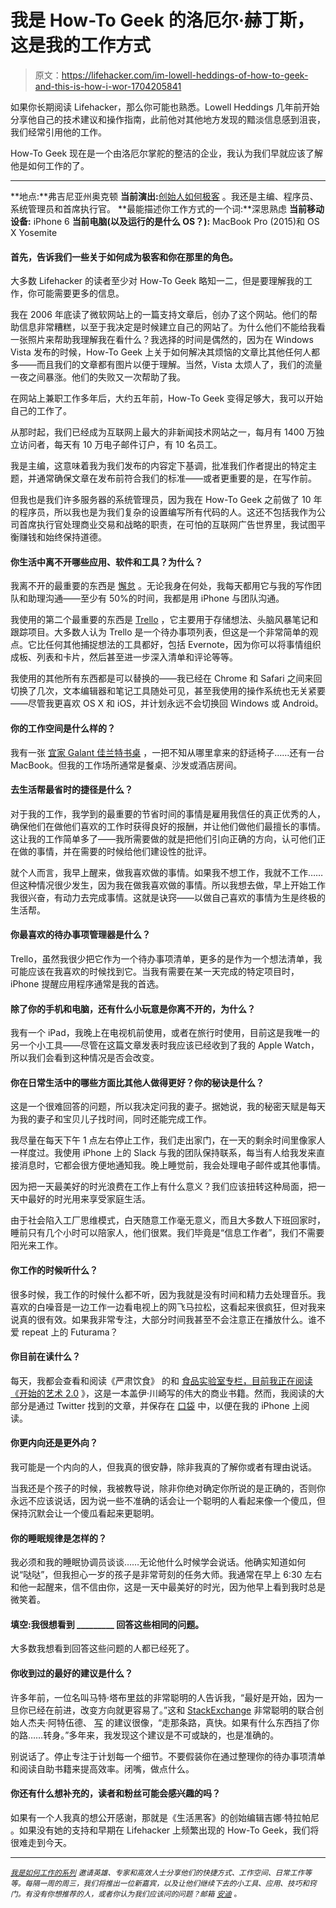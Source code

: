 # 我是 How-To Geek 的洛厄尔·赫丁斯，这是我的工作方式

> 原文：<https://lifehacker.com/im-lowell-heddings-of-how-to-geek-and-this-is-how-i-wor-1704205841>

如果你长期阅读 Lifehacker，那么你可能也熟悉。Lowell Heddings 几年前开始分享他自己的技术建议和操作指南，此前他对其他地方发现的黯淡信息感到沮丧，我们经常引用他的工作。



How-To Geek 现在是一个由洛厄尔掌舵的整洁的企业，我认为我们早就应该了解他是如何工作的了。

* * *

**地点:**弗吉尼亚州奥克顿
**当前演出:**[创始人如何极客](http://www.howtogeek.com/) 。我还是主编、程序员、系统管理员和首席执行官。
**最能描述你工作方式的一个词:**深思熟虑
**当前移动设备:** iPhone 6
**当前电脑(以及运行的是什么 OS？):** MacBook Pro (2015)和 OS X Yosemite

#### 首先，告诉我们一些关于如何成为极客和你在那里的角色。

大多数 Lifehacker 的读者至少对 How-To Geek 略知一二，但是要理解我的工作，你可能需要更多的信息。

我在 2006 年底读了微软网站上的一篇支持文章后，创办了这个网站。他们的帮助信息非常糟糕，以至于我决定是时候建立自己的网站了。为什么他们不能给我看一张照片来帮助我理解我在看什么？我选择的时间是偶然的，因为在 Windows Vista 发布的时候，How-To Geek 上关于如何解决其烦恼的文章比其他任何人都多——而且我们的文章都有图片以便于理解。当然，Vista 太烦人了，我们的流量一夜之间暴涨。他们的失败又一次帮助了我。

在网站上兼职工作多年后，大约五年前，How-To Geek 变得足够大，我可以开始自己的工作了。

从那时起，我们已经成为互联网上最大的非新闻技术网站之一，每月有 1400 万独立访问者，每天有 10 万电子邮件订户，有 10 名员工。

我是主编，这意味着我为我们发布的内容定下基调，批准我们作者提出的特定主题，并通常确保文章在发布前符合我们的标准——或者更重要的是，在写作前。

但我也是我们许多服务器的系统管理员，因为我在 How-To Geek 之前做了 10 年的程序员，所以我也是为我们复杂的设置编写所有代码的人。这还不包括我作为公司首席执行官处理商业交易和战略的职责，在可怕的互联网广告世界里，我试图平衡赚钱和始终保持道德。

#### 你生活中离不开哪些应用、软件和工具？为什么？

我离不开的最重要的东西是 [懈怠](https://slack.com/) 。无论我身在何处，我每天都用它与我的写作团队和助理沟通——至少有 50%的时间，我都是用 iPhone 与团队沟通。

我使用的第二个最重要的东西是 [Trello](https://trello.com/) ，它主要用于存储想法、头脑风暴笔记和跟踪项目。大多数人认为 Trello 是一个待办事项列表，但这是一个非常简单的观点。它比任何其他捕捉想法的工具都好，包括 Evernote，因为你可以将事情组织成板、列表和卡片，然后甚至进一步深入清单和评论等等。

我使用的其他所有东西都是可以替换的——我已经在 Chrome 和 Safari 之间来回切换了几次，文本编辑器和笔记工具随处可见，甚至我使用的操作系统也无关紧要——尽管我更喜欢 OS X 和 iOS，并计划永远不会切换回 Windows 或 Android。

#### 你的工作空间是什么样的？

我有一张 [宜家 Galant 佳兰特书桌](http://www.ikea.com/us/en/catalog/products/S59860229/) ，一把不知从哪里拿来的舒适椅子……还有一台 MacBook。但我的工作场所通常是餐桌、沙发或酒店房间。

#### 去生活帮最省时的捷径是什么？

对于我的工作，我学到的最重要的节省时间的事情是雇用我信任的真正优秀的人，确保他们在做他们喜欢的工作时获得良好的报酬，并让他们做他们最擅长的事情。这让我的工作简单多了——我所需要做的就是把他们引向正确的方向，认可他们正在做的事情，并在需要的时候给他们建设性的批评。

就个人而言，我早上醒来，做我喜欢做的事情。如果我不想工作，我就不工作……但这种情况很少发生，因为我在做我喜欢做的事情。所以我想去做，早上开始工作我很兴奋，有动力去完成事情。这就是诀窍——以做自己喜欢的事情为生是终极的生活帮。

#### 你最喜欢的待办事项管理器是什么？

Trello，虽然我很少把它作为一个待办事项清单，更多的是作为一个想法清单，我可能应该在我喜欢的时候找到它。当我有需要在某一天完成的特定项目时，iPhone 提醒应用程序通常是我的首选。

#### 除了你的手机和电脑，还有什么小玩意是你离不开的，为什么？

我有一个 iPad，我晚上在电视机前使用，或者在旅行时使用，目前这是我唯一的另一个小工具——尽管在这篇文章发表时我应该已经收到了我的 Apple Watch，所以我们会看到这种情况是否会改变。

#### 你在日常生活中的哪些方面比其他人做得更好？你的秘诀是什么？

这是一个很难回答的问题，所以我决定问我的妻子。据她说，我的秘密天赋是每天为我的妻子和宝贝儿子找时间，同时还能完成工作。

我尽量在每天下午 1 点左右停止工作，我们走出家门，在一天的剩余时间里像家人一样度过。我使用 iPhone 上的 Slack 与我的团队保持联系，每当有人给我发来直接消息时，它都会很方便地通知我。晚上睡觉前，我会处理电子邮件或其他事情。

因为把一天最美好的时光浪费在工作上有什么意义？我们应该扭转这种局面，把一天中最好的时光用来享受家庭生活。

由于社会陷入工厂思维模式，白天随意工作毫无意义，而且大多数人下班回家时，睡前只有几个小时可以陪家人，他们很累。我们毕竟是“信息工作者”，我们不需要阳光来工作。

#### 你工作的时候听什么？

很多时候，我工作的时候什么都不听，因为我就是没有时间和精力去处理音乐。我喜欢的白噪音是一边工作一边看电视上的网飞马拉松，这看起来很疯狂，但对我来说真的很有效。如果我非常专注，大部分时间我甚至不会注意正在播放什么。谁不爱 repeat 上的 Futurama？

#### 你目前在读什么？

每天，我都会查看和阅读《严肃饮食》 的和 [食品实验室专栏，目前我正在阅读《开始的艺术 2.0](http://www.seriouseats.com/the-food-lab) 》，这是一本盖伊·川崎写的伟大的商业书籍。然而，我阅读的大部分是通过 Twitter 找到的文章，并保存在 [口袋](https://getpocket.com/) 中，以便在我的 iPhone 上阅读。

#### 你更内向还是更外向？

我可能是一个内向的人，但我真的很安静，除非我真的了解你或者有理由说话。

当我还是个孩子的时候，我被教导说，除非你绝对确定你所说的是正确的，否则你永远不应该说话，因为说一些不准确的话会让一个聪明的人看起来像一个傻瓜，但保持沉默会让一个傻瓜看起来更聪明。

#### 你的睡眠规律是怎样的？

我必须和我的睡眠协调员谈谈……无论他什么时候学会说话。他确实知道如何说“哒哒”，但我担心一岁的孩子是非常苛刻的任务大师。我通常在早上 6:30 左右和他一起醒来，信不信由你，这是一天中最美好的时光，因为他早上看到我时总是微笑着。

#### 填空:我很想看到 _________ 回答这些相同的问题。

大多数我想看到回答这些问题的人都已经死了。

#### 你收到过的最好的建议是什么？

许多年前，一位名叫马特·塔布里兹的非常聪明的人告诉我，“最好是开始，因为一旦你已经在前进，改变方向就更容易了。”这和 [StackExchange](http://stackexchange.com/) 非常聪明的联合创始人杰夫·阿特伍德、 [写](http://blog.codinghorror.com/go-that-way-really-fast/) 的建议很像，“走那条路，真快。如果有什么东西挡了你的路……转身。”多年来，我发现这个建议是不可或缺的，也是准确的。

别说话了。停止专注于计划每一个细节。不要假装你在通过整理你的待办事项清单和阅读自助书籍来提高效率。闭嘴，做点什么。

#### 你还有什么想补充的，读者和粉丝可能会感兴趣的吗？

如果有一个人我真的想公开感谢，那就是《生活黑客》的创始编辑吉娜·特拉帕尼 。如果没有她的支持和早期在 Lifehacker 上频繁出现的 How-To Geek，我们将很难走到今天。

* * *

<small></small>*[<small>*我是如何工作的系列*</small>](http://lifehacker.com/how-i-work/) <small>*邀请英雄、专家和高效人士分享他们的快捷方式、工作空间、日常工作等等。每隔一周的周三，我们将推出一位新嘉宾，以及让他们继续下去的小工具、应用、技巧和窍门。有没有你想推荐的人，或者你认为我们应该问的问题？邮箱*</small> [<small>*安迪*</small>](mailto:andy@lifehacker.com) <small>*。*</small>*